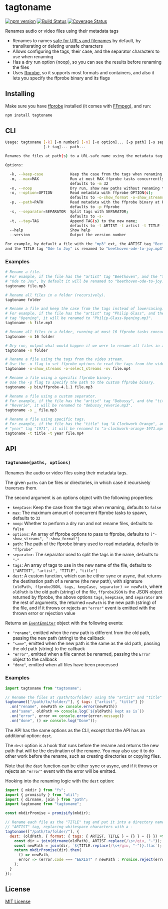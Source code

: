 # tagtoname

[![npm version](https://img.shields.io/npm/v/tagtoname.svg?style=flat-square)](https://www.npmjs.com/package/tagtoname)
[![Build Status](https://travis-ci.com/rtomrud/tagtoname.svg?branch=master)](https://travis-ci.com/rtomrud/tagtoname)
[![Coverage Status](https://coveralls.io/repos/github/rtomrud/tagtoname/badge.svg?branch=master)](https://coveralls.io/github/rtomrud/tagtoname?branch=master)

Renames audio or video files using their metadata tags

- Renames to names [safe for URLs and filenames](https://github.com/rtomrud/standard-slugify) by default, by transliterating or deleting unsafe characters
- Allows configuring the tags, their case, and the separator characters to use when renaming
- Has a dry run option (noop), so you can see the results before renaming the files
- Uses [ffprobe](https://ffmpeg.org/ffprobe.html), so it supports most formats and containers, and also it lets you specify the ffprobe binary and its flags

## Installing

Make sure you have [ffprobe](https://ffmpeg.org/download.html) installed (it comes with [FFmpeg](https://ffmpeg.org)), and run:

```bash
npm install tagtoname
```

## CLI

```bash
Usage: tagtoname [-k] [-m number] [-n] [-o option]... [-p path] [-s separator]
                 [-t tag]... path...

Renames the files at path(s) to a URL-safe name using the metadata tag(s).

Options:

  -k, --keep-case            Keep the case from the tags when renaming
  -m, --max=MAX              Run at most MAX ffprobe tasks concurrently;
                             defaults to -m 32
  -n, --noop                 Dry run, show new paths without renaming the files
  -o, --option=OPTION        Read metadata with ffprobe OPTION(s);
                             defaults to -o-show_format -o-show_streams
  -p, --path=PATH            Read metadata with the ffprobe binary at PATH;
                             defaults to -p ffprobe
  -s, --separator=SEPARATOR  Split tags with SEPARATOR;
                             defaults to -s-
  -t, --tag=TAG              Append TAG(s) to the new name;
                             defaults to -t ARTIST -t artist -t TITLE -t title
  --help                     Show help
  --version                  Output the version number

For example, by default a file with the "mp3" ext, the ARTIST tag "Beethoven",
and the TITLE tag "Ode to Joy" is renamed to "beethoven-ode-to-joy.mp3".
```

### Examples

```bash
# Rename a file.
# For example, if the file has the "artist" tag "Beethoven", and the "title" tag
# "Ode to Joy", by default it will be renamed to "beethoven-ode-to-joy.mp3".
tagtoname file.mp3
```

```bash
# Rename all files in a folder (recursively).
tagtoname folder

# Rename a file and keep the case from the tags instead of lowercasing.
# For example, if the file has the "artist" tag "Philip Glass", and the "title"
# tag "Opening", it will be renamed to "Philip-Glass-Opening.mp3".
tagtoname -k file.mp3

# Rename all files in a folder, running at most 16 ffprobe tasks concurrently.
tagtoname -m 16 folder

# Dry run, output what would happen if we were to rename all files in a folder.
tagtoname -n folder

# Rename a file using the tags from the video stream.
# Use the -o flag to set ffprobe options to read the tags from the video stream.
tagtoname -o-show_streams -o-select_streams -ov file.mp4

# Rename a file using a specific ffprobe binary.
# Use the -p flag to specify the path to the custom ffprobe binary.
tagtoname -p bin/ffprobe-4.1.1 file.mp3

# Rename a file using a custom separator.
# For example, if the file has the "artist" tag "Debussy", and the "title" tag
# "Reverie", it will be renamed to "debussy_reverie.mp3".
tagtoname -s _ file.mp3

# Rename a file using specific tags.
# For example, if the file has the "title" tag "A Clockwork Orange", and the
# "year" tag "1971", it will be renamed to "a-clockwork-orange-1971.mp4".
tagtoname -t title -t year file.mp4
```

## API

### `tagtoname(paths, options)`

Renames the audio or video files using their metadata tags.

The given `paths` can be files or directories, in which case it recursively
traverses them.

The second argument is an options object with the following properties:

- `keepCase`: Keep the case from the tags when renaming, defaults to `false`
- `max`: The maximum amount of concurrent ffprobe tasks to spawn, defaults to `32`
- `noop`: Whether to perform a dry run and not rename files, defaults to `false`
- `options`: An array of ffprobe options to pass to ffprobe, defaults to `["-show_streams", "-show_format"]`
- `path`: The path of the ffprobe binary used to read metadata, defaults to `"ffprobe"`
- `separator`: The separator used to split the tags in the name, defaults to `"-"`
- `tags`: An array of tags to use in the new name of the file, defaults to `["ARTIST", "artist", "TITLE", "title"]`
- `dest`: A custom function, which can be either sync or async, that returns the destination path of a rename (the new path), with signature `(oldPath, ffprobeJSON, tags, keepCase, separator) => newPath`, where `oldPath` is the old path (string) of the file, `ffprobeJSON` is the JSON object returned by ffprobe, the above options `tags`, `keepCase`, and `separator` are the rest of arguments, the returned `newPath` is the new path (string) of the file, and if it throws or rejects an `"error"` event is emitted with the thrown error or rejection value

Returns an [`EventEmmiter`](https://nodejs.org/api/events.html#events_class_eventemitter) object with the following events:

- `"rename"`, emitted when the new path is different from the old path, passing the new path (string) to the callback
- `"same"`, emitted when the new path is the same as the old path, passing the old path (string) to the callback
- `"error"`, emitted when a file cannot be renamed, passing the `Error` object to the callback
- `"done"`, emitted when all files have been processed

### Examples

```js
import tagtoname from "tagtoname";

// Rename the files at /path/to/folder/ using the "artist" and "title" tags
tagtoname(["/path/to/folder/"], { tags: ["artist", "title"] })
  .on("rename", newPath => console.error(newPath))
  .on("same", oldPath => console.log(`${oldPath} kept as is`))
  .on("error", error => console.error(error.message))
  .on("done", () => console.log("Done"));
```

The API has the same options as the CLI, except that the API has an additional option: `dest`.

The `dest` option is a hook that runs before the rename and returns the new path that will be the destination of the rename. You may also use it to do other work before the rename, such as creating directories or copying files.

Note that the `dest` function can be either sync or async, and if it throws or
rejects an `"error"` event with the error will be emitted.

Hooking into the renaming logic with the `dest` option:

```js
import { mkdir } from "fs";
import { promisify } from "util";
import { dirname, join } from "path";
import tagtoname from "tagtoname";

const mkdirPromise = promisify(mkdir);

// Rename each file as the "TITLE" tag and put it into a directory named as the
// "ARTIST" tag, replacing whitespace characters with a -
tagtoname(["/path/to/folder/"], {
  dest: (oldPath, { format: { tags: { ARTIST, TITLE } = {} } = {} }) => {
    const dir = join(dirname(oldPath), ARTIST.replace(/\s+/giu, "-"));
    const newPath = join(dir, `${TITLE.replace(/\s+/giu, "-")}.flac`);
    return mkdirPromise(dir).then(
      () => newPath,
      error => (error.code === "EEXIST" ? newPath : Promise.reject(error))
    );
  }
});
```

## License

[MIT License](./LICENSE)
